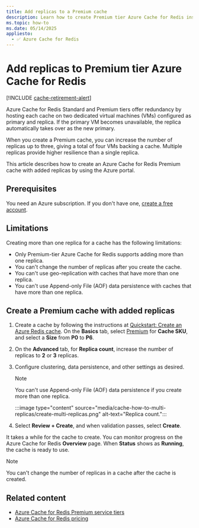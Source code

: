 ```yaml
---
title: Add replicas to a Premium cache
description: Learn how to create Premium tier Azure Cache for Redis instances with added replicas.
ms.topic: how-to
ms.date: 05/14/2025
appliesto:
  - ✅ Azure Cache for Redis
---
```


# Add replicas to Premium tier Azure Cache for Redis

[!INCLUDE [cache-retirement-alert](includes/cache-retirement-alert.md)]

Azure Cache for Redis Standard and Premium tiers offer redundancy by hosting each cache on two dedicated virtual machines (VMs) configured as primary and replica. If the primary VM becomes unavailable, the replica automatically takes over as the new primary.

When you create a Premium cache, you can increase the number of replicas up to three, giving a total of four VMs backing a cache. Multiple replicas provide higher resilience than a single replica.

This article describes how to create an Azure Cache for Redis Premium cache with added replicas by using the Azure portal.

## Prerequisites

You need an Azure subscription. If you don't have one, [create a free account](https://azure.microsoft.com/pricing/purchase-options/azure-account?cid=msft_learn).

## Limitations

Creating more than one replica for a cache has the following limitations:

- Only Premium-tier Azure Cache for Redis supports adding more than one replica.
- You can't change the number of replicas after you create the cache.
- You can't use geo-replication with caches that have more than one replica.
- You can't use Append-only File (AOF) data persistence with caches that have more than one replica.

## Create a Premium cache with added replicas

1. Create a cache by following the instructions at [Quickstart: Create an Azure Redis cache](quickstart-create-redis.md). On the **Basics** tab, select [Premium](https://azure.microsoft.com/pricing/details/cache/) for **Cache SKU**, and select a **Size** from **P0** to **P6**.

1. On the **Advanced** tab, for **Replica count**, increase the number of replicas to **2** or **3** replicas.

1. Configure clustering, data persistence, and other settings as desired.

   > [!NOTE]
   > You can't use Append-only File (AOF) data persistence if you create more than one replica.

    :::image type="content" source="media/cache-how-to-multi-replicas/create-multi-replicas.png" alt-text="Replica count.":::

1. Select **Review + Create**, and when validation passes, select **Create**.

It takes a while for the cache to create. You can monitor progress on the Azure Cache for Redis **Overview** page. When **Status** shows as **Running**, the cache is ready to use.

> [!NOTE]
> You can't change the number of replicas in a cache after the cache is created.

## Related content

- [Azure Cache for Redis Premium service tiers](cache-overview.md#service-tiers)
- [Azure Cache for Redis pricing](https://azure.microsoft.com/pricing/details/cache/)
